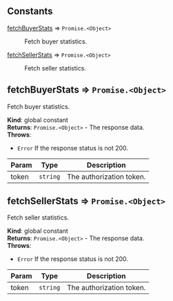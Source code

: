 ## Constants

<dl>
<dt><a href="#fetchBuyerStats">fetchBuyerStats</a> ⇒ <code>Promise.&lt;Object&gt;</code></dt>
<dd><p>Fetch buyer statistics.</p>
</dd>
<dt><a href="#fetchSellerStats">fetchSellerStats</a> ⇒ <code>Promise.&lt;Object&gt;</code></dt>
<dd><p>Fetch seller statistics.</p>
</dd>
</dl>

<a name="fetchBuyerStats"></a>

## fetchBuyerStats ⇒ <code>Promise.&lt;Object&gt;</code>
Fetch buyer statistics.

**Kind**: global constant  
**Returns**: <code>Promise.&lt;Object&gt;</code> - The response data.  
**Throws**:

- <code>Error</code> If the response status is not 200.


| Param | Type | Description |
| --- | --- | --- |
| token | <code>string</code> | The authorization token. |

<a name="fetchSellerStats"></a>

## fetchSellerStats ⇒ <code>Promise.&lt;Object&gt;</code>
Fetch seller statistics.

**Kind**: global constant  
**Returns**: <code>Promise.&lt;Object&gt;</code> - The response data.  
**Throws**:

- <code>Error</code> If the response status is not 200.


| Param | Type | Description |
| --- | --- | --- |
| token | <code>string</code> | The authorization token. |


